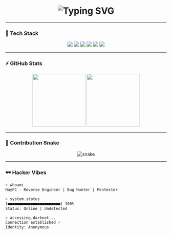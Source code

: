 <!-- 🚀 GitHub Profile - Dark Hacker Style -->

<h1 align="center">
  <img src="https://readme-typing-svg.herokuapp.com?font=Fira+Code&size=22&pause=1000&color=00FF99&center=true&vCenter=true&width=600&lines=👾+HuyPC+%7C+Cyber+Explorer;Reverse+Engineer+%7C+Bug+Hunter+%7C+Pentester;⚡+Cyber+Samurai+%7C+Ghost+in+the+Net" alt="Typing SVG" />
</h1>

---

### 🧩 Tech Stack
<p align="center">
  <img src="https://img.shields.io/badge/-Python-0d1117?logo=python&logoColor=ffdd54" />
  <img src="https://img.shields.io/badge/-JavaScript-0d1117?logo=javascript&logoColor=f7df1e" />
  <img src="https://img.shields.io/badge/-Linux-0d1117?logo=linux&logoColor=ffffff" />
  <img src="https://img.shields.io/badge/-CyberSec-0d1117?logo=probot&logoColor=00ff99" />
  <img src="https://img.shields.io/badge/-Flask-0d1117?logo=flask&logoColor=ffffff" />
  <img src="https://img.shields.io/badge/-Node.js-0d1117?logo=node.js&logoColor=00ff99" />
</p>

---

### ⚡ GitHub Stats
<p align="center">
  <img src="https://github-readme-stats.vercel.app/api?username=firstsuii111222&show_icons=true&theme=radical&bg_color=0d1117&hide_border=true" height="165"/>
  <img src="https://github-readme-stats.vercel.app/api/top-langs/?username=firstsuii111222&layout=compact&theme=radical&bg_color=0d1117&hide_border=true" height="165"/>
</p>

---

### 🐍 Contribution Snake
<p align="center">
  <img src="https://github.com/firstsuii111222/firstsuii111222/blob/output/snake.svg" alt="snake"/>
</p>

---

### 🕶️ Hacker Vibes
```bash
> whoami
HuyPC - Reverse Engineer | Bug Hunter | Pentester

> system.status
[■■■■■■■■■■■■■■■■■■■■■■■] 100% 
Status: Online | Undetected

> accessing.darknet...
Connection established ✓
Identity: Anonymous

